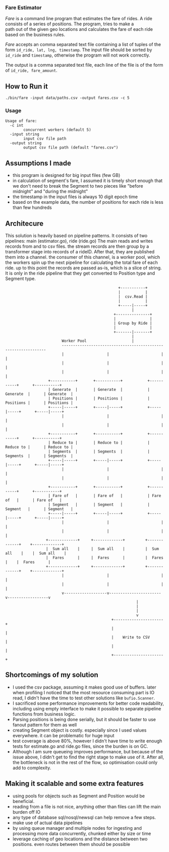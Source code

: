 ### Fare Estimator
_Fare_ is a command line program that estimates the fare of rides. 
A ride consists of a series of positions. The program, tries to make a  
path out of the given geo locations and calculates the fare of each ride
based on the business rules.
   
_Fare_ accepts an comma separated text file containing a list of tuples of the 
form `id_ride, lat, lng, timestamp`. The input file should be sorted 
by `id_ride` and `timestamp`, otherwise the program will not work correctly. 

The output is a comma separated text file, each line of the file is of the form
of `id_ride, fare_amount`. 
	

## How to Run it
```shell script
./bin/fare -input data/paths.csv -output fares.csv -c 5
```

### Usage
````
Usage of fare:
  -c int
        concurrent workers (default 5)
  -input string
        input csv file path
  -output string
        output csv file path (default "fares.csv")
````


## Assumptions I made
- this program is designed for big input files (few GB)
- in calculation of segment's fare, I assumed it is timely short enough
that we don't need to break the Segment to two pieces like "before midnight" and
"during the midnight"
- the timestamp in the input files is always 10 digit epoch time
- based on the example data, the number of positions for each ride is less than few hundreds 


## Architecure
This solution is heavily based on pipeline patterns. It consists of two pipelines: main (estimator.go), ride (ride.go)
The main reads and writes records from and to csv files. the stream records are then group by a transformer stage into 
records of a rideID. After that, they are published them into a channel. the consumer of this channel, is a worker pool, 
which the workers spin up the next pipeline for calculating the total fare of each ride. up to this point the records are
passed as-is, which is a slice of string. It is only in the ride pipeline that they get converted to Position type and
Segment type.

                                                      +-----------+                                 
                                                      |           |                                 
                                                      |  csv.Read |                                 
                                                      |           |                                 
                                                      +-----|-----+                                 
                                                            |                                       
                                                    +---------------+                               
                                                    |               |                               
                                                    | Group by Ride |                               
                                                    |               |                               
                                                    +-------|-------+                               
                                                            |                                       
                             Worker Pool                    |                                       
                             ---------------------------------------------------------------        
                             |                   |                       |                  |       
                             |                   |                       |                  |       
                             |                   |                       |                  |       
                       +-----------+       +-----------+           +-----------+      +-----------+ 
                       | Generate  |       | Generate  |           | Generate  |      | Generate  | 
                       | Positions |       | Positions |           | Positions |      | Positions | 
                       +-----|-----+       +-----|-----+           +-----|-----+      +-----|-----+ 
                             |                   |                       |                  |       
                             |                   |                       |                  |       
                       +-----------+       +-----------+           +-----------+      +-----------+ 
                       | Reduce to |       | Reduce to |           | Reduce to |      | Reduce to | 
                       | Segments  |       | Segments  |           | Segments  |      | Segments  | 
                       +-----|-----+       +-----|-----+           +-----|-----+      +-----|-----+ 
                             |                   |                       |                  |       
                             |                   |                       |                  |       
                       +-----------+       +-----------+           +-----------+      +-----------+ 
                       | Fare of   |       | Fare of   |           | Fare of   |      | Fare of   | 
                       | Segment   |       | Segment   |           | Segment   |      | Segment   | 
                       +-----|-----+       +-----|-----+           +-----|-----+      +-----|-----+ 
                             |                   |                       |                  |       
                             |                   |                       |                  |       
                      +-------------+     +-------------+         +-------------+    +-------------+
                      |  Sum all    |     |  Sum all    |         |  Sum all    |    |  Sum all    |
                      |  Fares      |     |  Fares      |         |  Fares      |    |  Fares      |
                      +-------------+     +-------------+         +-------------+    +-------------+
                             |                   |                       |                  |       
                             |                   |                       |                  |       
                             v-------------------v-----------------------v------------------v       
                                                              |                                     
                                                              |                                     
                                                              |                                     
                                                              v                                     
                                                   +----------------------+                         
                                                   |                      |                         
                                                   |    Write to CSV      |                         
                                                   |                      |                         
                                                   +----------------------+                           


## Shortcomings of my solution
-  I used the csv package, assuming it makes good use of buffers. later when profiling I noticed that the 
most resource consuming part is IO read, I didn't have the time to test other solutions like `bufio.Scanner`.
- I sacrificed some performance improvements for better code readability, including using empty interface to make it 
possible to separate pipeline functions from business logic.
- Parsing positions is being done serially, but it should be faster to use fanout pattern for them as well
- creating Segment object is costly. especially since I used values everywhere. it can be problematic for huge input 
- test coverage is above 80%, however I didn't have time to write enough tests for estimate.go and ride.go
files, since the burden is on GC.
- Although I am sure queueing improves performance, but because of the issue above, I didn't get to find the right stage
to make use of it. After all, the bottleneck is not in the rest of the flow, so optimisation could only add to complexity.

## Making it scalable and some extra features
- using pools for objects such as Segment and Position would be beneficial. 
- reading from a file is not nice, anything other than files can lift the main burden off IO
- any type of database sql/nosql/newsql can help remove a few steps.
- make use of actual data pipelines 
- by using queue manager and multiple nodes for ingesting and processing more data concurrently, chunked either by size or time
- leverage caching of geo locations and the distance between two positions. even routes between them should be possible
